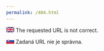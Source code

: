 ```yaml
---
permalink: /404.html
---
```

![EN:](img/en.png) The requested URL is not correct.

![SH:](img/sk.png) Zadaná URL nie je správna.